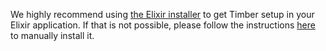 We highly recommend using [the Elixir installer](/languages/elixir/installation/automatic) to get Timber setup in your Elixir application. If that is not possible, please follow the instructions [here](/languages/elixir/installation/manual) to manually install it.